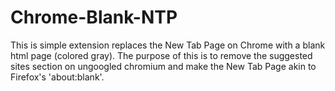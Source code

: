 # Chrome-Blank-NTP
This is simple extension replaces the New Tab Page on Chrome with a blank html page (colored gray). The purpose of this is to remove the suggested sites section on ungoogled chromium and make the New Tab Page akin to Firefox's 'about:blank'.

